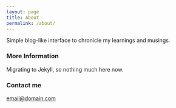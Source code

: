 ```yaml
---
layout: page
title: About
permalink: /about/
---
```


Simple blog-like interface to chronicle my learnings and musings.

### More Information

Migrating to Jekyll, so nothing much here now.

### Contact me

[email@domain.com](mailto:email@domain.com)
